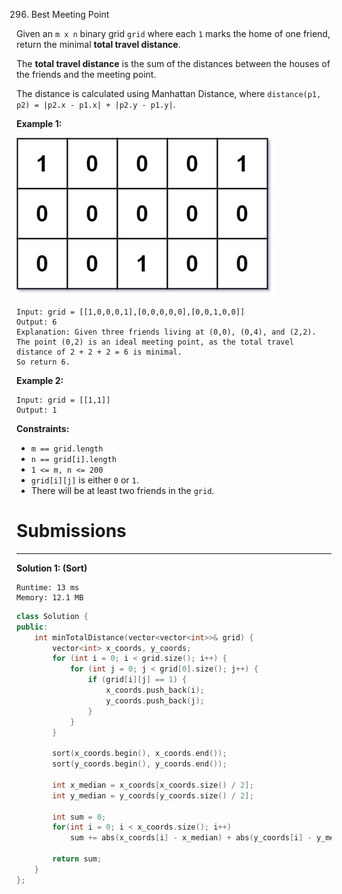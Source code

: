 296. Best Meeting Point

Given an `m x n` binary grid `grid` where each `1` marks the home of one friend, return the minimal **total travel distance**.

The **total travel distance** is the sum of the distances between the houses of the friends and the meeting point.

The distance is calculated using Manhattan Distance, where `distance(p1, p2) = |p2.x - p1.x| + |p2.y - p1.y|`.

 

**Example 1:**

![296_meetingpoint-grid.jpg](img/296_meetingpoint-grid.jpg)
```
Input: grid = [[1,0,0,0,1],[0,0,0,0,0],[0,0,1,0,0]]
Output: 6
Explanation: Given three friends living at (0,0), (0,4), and (2,2).
The point (0,2) is an ideal meeting point, as the total travel distance of 2 + 2 + 2 = 6 is minimal.
So return 6.
```

**Example 2:**
```
Input: grid = [[1,1]]
Output: 1
```

**Constraints:**

* `m == grid.length`
* `n == grid[i].length`
* `1 <= m, n <= 200`
* `grid[i][j]` is either `0` or `1`.
* There will be at least two friends in the `grid`.

# Submissions
---
**Solution 1: (Sort)**
```
Runtime: 13 ms
Memory: 12.1 MB
```
```c++
class Solution {
public:
    int minTotalDistance(vector<vector<int>>& grid) {
        vector<int> x_coords, y_coords;
        for (int i = 0; i < grid.size(); i++) {
            for (int j = 0; j < grid[0].size(); j++) {
                if (grid[i][j] == 1) {
                    x_coords.push_back(i);
                    y_coords.push_back(j);
                }
            }
        }
        
        sort(x_coords.begin(), x_coords.end());
        sort(y_coords.begin(), y_coords.end());
        
        int x_median = x_coords[x_coords.size() / 2];
        int y_median = y_coords[y_coords.size() / 2];
        
        int sum = 0;
        for(int i = 0; i < x_coords.size(); i++)
            sum += abs(x_coords[i] - x_median) + abs(y_coords[i] - y_median);
        
        return sum;
    }
};
```
